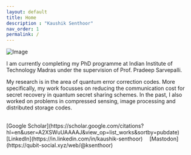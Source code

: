 ```yaml
---
layout: default
title: Home
description : "Kaushik Senthoor"
nav_order: 1
permalink: /
---
```


![Image](https://upload.wikimedia.org/wikipedia/commons/thumb/3/3c/Yin_and_Yang_symbol.svg/250px-Yin_and_Yang_symbol.svg.png)

I am currently completing my PhD programme at Indian Institute of Technology Madras under the supervision of Prof. Pradeep Sarvepalli.

My research is in the area of quantum error correction codes. More specifically, my work focusses on reducing the communication cost for secret recovery in quantum secret sharing schemes. In the past, I also worked on problems in compressed sensing, image processing and distributed storage codes.

<br>
[Google Scholar](https://scholar.google.com/citations?hl=en&user=A2XSWuUAAAAJ&view_op=list_works&sortby=pubdate)
&emsp;[LinkedIn](https://in.linkedin.com/in/kaushik-senthoor)
&emsp;[Mastodon](https://qubit-social.xyz/web/@ksenthoor)



